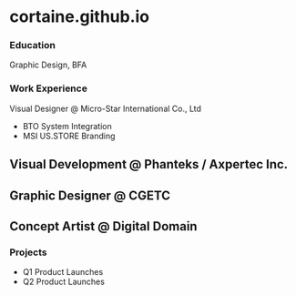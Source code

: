 # cortaine.github.io

### Education
Graphic Design, BFA

### Work Experience
Visual Designer @ Micro-Star International Co., Ltd
- BTO System Integration
- MSI US.STORE Branding

## Visual Development @ Phanteks / Axpertec Inc.
## Graphic Designer @ CGETC
## Concept Artist @ Digital Domain

### Projects
- Q1 Product Launches
- Q2 Product Launches
